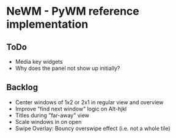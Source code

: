 # NeWM - PyWM reference implementation

## ToDo

- Media key widgets
- Why does the panel not show up initially?

## Backlog

- Center windows of 1x2 or 2x1 in regular view and overview
- Improve "find next window" logic on Alt-hjkl
- Titles during "far-away" view
- Scale windows in on open
- Swipe Overlay: Bouncy overswipe effect (i.e. not a whole tile)
